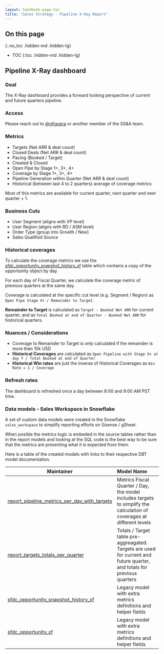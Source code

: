 ```yaml
---
layout: handbook-page-toc
title: "Sales Strategy - Pipeline X-Ray Report"
---
```


## On this page
{:.no_toc .hidden-md .hidden-lg}

- TOC
{:toc .hidden-md .hidden-lg}

## Pipeline X-Ray dashboard

### Goal

The X-Ray dashboard provides a forward looking perspective of current and future quarters pipeline. 

### Access

Please reach out to [@nfiguera](https://gitlab.com/nfiguera) or another member of the SS&A team.

### Metrics

- Targets  (Net ARR & deal count)
- Closed Deals (Net ARR & deal count)
- Pacing (Booked / Target)
- Created & Closed 
- Open Pipe by Stage 1+, 3+, 4+
- Coverage by Stage 1+, 3+, 4+
- Pipeline Generation within Quarter (Net ARR & deal count)
- Historical (between last 4 to 2 quarters) average of coverage metrics

Most of this metrics are available for current quarter, next quarter and next quarter + 1.

### Business Cuts

- User Segment (aligns with VP level)
- User Region (aligns with RD / ASM level)
- Order Type (group into Growth / New)
- Sales Qualified Source

### Historical coverages

To calculate the coverage metrics we use the [sfdc_opportunity_snapshot_history_xf](https://dbt.gitlabdata.com/#!/model/model.gitlab_snowflake.wk_sales_sfdc_opportunity_snapshot_history_xf) table which contains a copy of the opportunity object by day. 

For each day of Fiscal Quarter, we calculate the coverage metric of previous quarters at the same day. 

Coverage is calculated at the specific cut level (e.g. Segment / Region) as `Open Pipe Stage X+ / Remainder to Target`.

**Remainder to Target** is calculated as  `Target - Booked Net ARR` for current quarter, and as `Total Booked at end of Quarter - Booked Net ARR` for historical quarters.

### Nuances / Considerations
- Coverage to Remainder to Target is only calculated if the remainder is more than 10k USD
- **Historical Coverages** are calculated as `Open Pipeline with Stage X+ at day Y / Total Booked at end of Quarter`
- **Historical Win rates** are just the inverse of Historical Coverages as `Win Rate = 1 / Coverage`

### Refresh rates

The dashboard is refreshed once a day between 8:00 and 9:00 AM PST time.

### Data models - Sales Workspace in Snowflake

A set of custom data models were created in the Snowflake `sales_workspace` to simplify reporting efforts on Sisense / gSheet. 

When posible the metrics logic is embeded in the source tables rather than in the report models and looking at the SQL code is the best way to be sure that the metrics are presenting what it is expected from them.

Here is a table of the created models with links to their respective DBT model documentation.

| Maintainer| Model Name |
| ----- | :----- |
| [report_pipeline_metrics_per_day_with_targets](https://dbt.gitlabdata.com/#!/model/model.gitlab_snowflake.wk_sales_report_pipeline_metrics_per_day_with_targets)  | Metrics Fiscal Quarter / Day, the model includes targets to simplify the calculation of coverages at different levels |
| [report_targets_totals_per_quarter](https://dbt.gitlabdata.com/#!/model/model.gitlab_snowflake.wk_sales_report_targets_totals_per_quarter)  | Totals / Target table pre-aggreagated. Targets are used for current and future quarter, and totals for previous quarters |
| [sfdc_opportunity_snapshot_history_xf](https://dbt.gitlabdata.com/#!/model/model.gitlab_snowflake.wk_sales_sfdc_opportunity_snapshot_history_xf)  | Legacy model with extra metrics definitions and helper fields  |
| [sfdc_opportunity_xf](https://dbt.gitlabdata.com/#!/model/model.gitlab_snowflake.wk_sales_sfdc_opportunity_xf)  | Legacy model with extra metrics definitions and helper fields |





